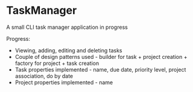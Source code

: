 # TaskManager

A small CLI task manager application in progress

Progress:
- Viewing, adding, editing and deleting tasks
- Couple of design patterns used - builder for task + project creation + factory for project + task creation
- Task properties implemented - name, due date, priority level, project association, do by date
- Project properties implemented - name
